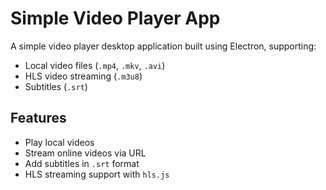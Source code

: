 # Simple Video Player App

A simple video player desktop application built using Electron, supporting:
- Local video files (`.mp4`, `.mkv`, `.avi`)
- HLS video streaming (`.m3u8`)
- Subtitles (`.srt`)

## Features
- Play local videos
- Stream online videos via URL
- Add subtitles in `.srt` format
- HLS streaming support with `hls.js`
